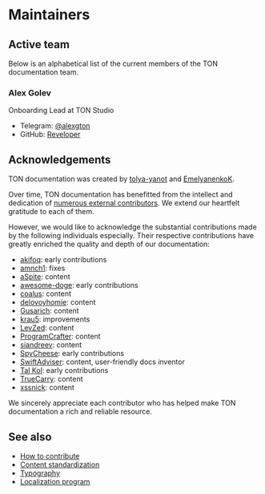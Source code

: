 # Maintainers

## Active team

Below is an alphabetical list of the current members of the TON documentation team.

### Alex Golev

Onboarding Lead at TON Studio

-   Telegram: [@alexgton](https://t.me/alexgton)
-   GitHub: [Reveloper](https://github.com/Reveloper)

## Acknowledgements

TON documentation was created by [tolya-yanot](https://github.com/tolya-yanot) and [EmelyanenkoK](https://github.com/EmelyanenkoK).

Over time, TON documentation has benefitted from the intellect and dedication of [numerous external contributors](https://github.com/ton-community/ton-docs/graphs/contributors). We extend our heartfelt gratitude to each of them.

However, we would like to acknowledge the substantial contributions made by the following individuals especially. Their respective contributions have greatly enriched the quality and depth of our documentation:

-   [akifoq](https://github.com/akifoq): early contributions
-   [amnch1](https://github.com/amnch1): fixes
-   [aSpite](https://github.com/aSpite): content
-   [awesome-doge](https://github.com/awesome-doge): early contributions
-   [coalus](https://github.com/coalus): content
-   [delovoyhomie](https://github.com/delovoyhomie): content
-   [Gusarich](https://github.com/Gusarich): content
-   [krau5](https://github.com/krau5): improvements
-   [LevZed](https://github.com/LevZed): content
-   [ProgramCrafter](https://github.com/ProgramCrafter): content
-   [siandreev](https://github.com/siandreev): content
-   [SpyCheese](https://github.com/SpyCheese): early contributions
-   [SwiftAdviser](https://github.com/SwiftAdviser): content, user-friendly docs inventor
-   [Tal Kol](https://github.com/talkol): early contributions
-   [TrueCarry](https://github.com/TrueCarry): content
-   [xssnick](https://github.com/xssnick): content

We sincerely appreciate each contributor who has helped make TON documentation a rich and reliable resource.

## See also

- [How to contribute](/v3/contribute/)
- [Content standardization](/v3/contribute/content-standardization/)
- [Typography](/v3/contribute/typography/)
- [Localization program](/v3/contribute/localization-program/overview/)
